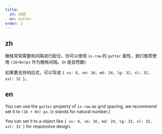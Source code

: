 ```yaml
---
title:
  zh: 间隔
  en: Gutter
order: 3
---
```


## zh

栅格常常需要和间隔进行配合，你可以使用 `ix-row` 的 `gutter` 属性，我们推荐使用 `(16+8n)px` 作为栅格间隔。(n 是自然数)

如果要支持响应式，可以写成 `{ xs: 8, sm: 16, md: 24, lg: 32, xl: 32, xxl: 32 }`。

## en

You can use the `gutter` property of `ix-row` as grid spacing, we recommend set it to `(16 + 8n) px`. (`n` stands for natural number.)

You can set it to a object like `{ xs: 8, sm: 16, md: 24, lg: 32, xl: 32, xxl: 32 }` for responsive design.
